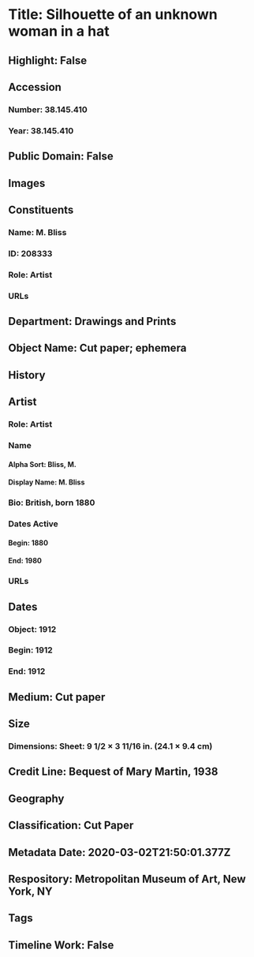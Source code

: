 # Title: Silhouette of an unknown woman in a hat
## Highlight: False
## Accession
### Number: 38.145.410
### Year: 38.145.410
## Public Domain: False
## Images
## Constituents
### Name: M. Bliss
### ID: 208333
### Role: Artist
### URLs
## Department: Drawings and Prints
## Object Name: Cut paper; ephemera
## History
## Artist
### Role: Artist
### Name
#### Alpha Sort: Bliss, M.
#### Display Name: M. Bliss
### Bio: British, born 1880
### Dates Active
#### Begin: 1880
#### End: 1980
### URLs
## Dates
### Object: 1912
### Begin: 1912
### End: 1912
## Medium: Cut paper
## Size
### Dimensions: Sheet: 9 1/2 × 3 11/16 in. (24.1 × 9.4 cm)
## Credit Line: Bequest of Mary Martin, 1938
## Geography
## Classification: Cut Paper
## Metadata Date: 2020-03-02T21:50:01.377Z
## Respository: Metropolitan Museum of Art, New York, NY
## Tags
## Timeline Work: False